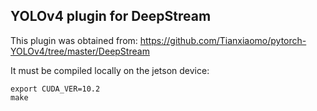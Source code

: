 ## YOLOv4 plugin for DeepStream
This plugin was obtained from: https://github.com/Tianxiaomo/pytorch-YOLOv4/tree/master/DeepStream

It must be compiled locally on the jetson device:
```
export CUDA_VER=10.2
make
```
